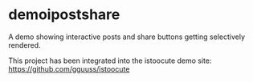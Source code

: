 demoipostshare
==============

A demo showing interactive posts and share buttons getting selectively rendered.

This project has been integrated into the istoocute demo site:
https://github.com/gguuss/istoocute
